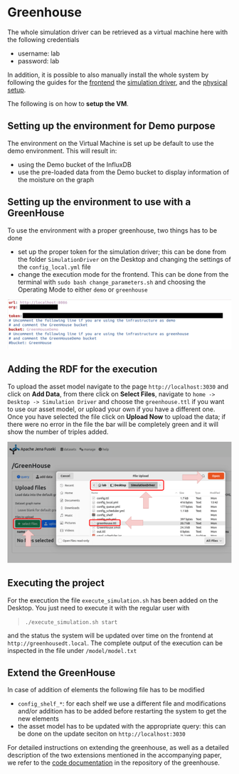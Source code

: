 # Greenhouse

The whole simulation driver can be retrieved as a virtual machine here with the following credentials

- username: lab
- password: lab

In addition, it is possible to also manually install the whole system by following the guides for the [frontend](https://github.com/sievericcardo/greenhousedt_frontend) the [simulation driver](https://github.com/sievericcardo/smol_scheduler), and the [physical setup](https://github.com/sievericcardo/greenhouse_dt_project).

The following is on how to **setup the VM**.

## Setting up the environment for Demo purpose

The environment on the Virtual Machine is set up be default to use the demo environment. This will result in:

- using the Demo bucket of the InfluxDB
- use the pre-loaded data from the Demo bucket to display information of the moisture on the graph

## Setting up the environment to use with a GreenHouse

To use the environment with a proper greenhouse, two things has to be done

- set up the proper token for the simulation driver; this can be done from the folder `SimulationDriver` on the Desktop and changing the settings of the `config_local.yml` file
- change the execution mode for the frontend. This can be done from the terminal with `sudo bash change_parameters.sh` and choosing the Operating Mode to either `demo` or `greenhouse`

![Change the token in case of mode](images/token-setting.png)

## Adding the RDF for the execution

To upload the asset model navigate to the page `http://localhost:3030` and click on **Add Data**, from there click on **Select Files**, navigate to `home -> Desktop -> Simulation Driver` and choose the `greenhouse.ttl` if you want to use our asset model, or upload your own if you have a different one. Once you have selected the file click on **Upload Now** to upload the data; if there were no error in the file the bar will be completely green and it will show the number of triples added.

![Upload the TTL](images/ttl-upload.png)

## Executing the project

For the execution the file `execute_simulation.sh` has been added on the Desktop. You just need to execute it with the regular user with

> `./execute_simulation.sh start`

and the status the system will be updated over time on the frontend at `http://greenhousedt.local`. The complete output of the execution can be inspected in the file under `/model/model.txt`

## Extend the GreenHouse

In case of addition of elements the following file has to be modified

- `config_shelf_*`: for each shelf we use a different file and modifications and/or addition has to be added before restarting the system to get the new elements
- the asset model has to be updated with the appropriate query: this can be done on the update seciton on `http://localhost:3030`

For detailed instructions on extending the greenhouse, as well as a detailed description of the two extensions mentioned in the accompanying paper, we refer to the [code documentation](https://github.com/sievericcardo/smol_scheduler/blob/master/demo/) in the repository of the greenhouse.
